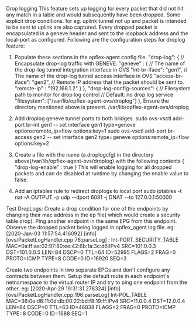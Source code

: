 Drop logging
This feature sets up logging for every packet that did not hit any match in a table and would subsequently have been dropped. Some explicit drop conditions. for eg. uplink tunnel not up and packet is intended to be sent to uplink are also captured.  Every dropped packet is encapsulated in a geneve header and sent to the loopback address and the local-port as configured.
Following are the configuration steps for droplog feature:

 1. Populate these sections in the opflex-agent config file.
    "drop-log": {
    	              // Encapsulate drop-log traffic with GENEVE.
    	              "geneve" : {
    	                      // The name of the drop-log tunnel integration interface in OVS
    	                       "int-br-iface": "gen1",
    	                      // The name of the drop-log tunnel access interface in OVS
    	                       "access-br-iface": "gen2",
    	                      // Remote IP address that the packet should be sent to.
    	                       "remote-ip" : "192.168.1.2"
    	              }
    	         },
    	"drop-log-config-sources": {
    	        // Filesystem path to monitor for drop log control
    	        // Default: no drop log service
    	        "filesystem": ["/var/lib/opflex-agent-ovs/droplog"]
    	        },
	Ensure  the directory mentioned above is present.
	/var/lib/opflex-agent-ovs/droplog

 2. Add droplog geneve tunnel ports to both bridges.
    sudo ovs-vsctl add-port br-int gen1 -- set interface gen1 type=geneve options:remote_ip=flow options:key=1
    sudo ovs-vsctl add-port br-access gen2 -- set interface gen2 type=geneve options:remote_ip=flow options:key=2

 3. Create a file with the name (a.droplogcfg) in the directory
    above(/var/lib/opflex-agent-ovs/droplog) with the following contents
	{
    	    "drop-log-enable" : true
    	}
	This will enable logging for all dropped packets and can de disabled at runtime by changing the enable value to false.

 4. Add an iptables rule to redirect droplogs to local port
	sudo iptables -t nat -A OUTPUT -p udp --dport 6081 -j DNAT --to 127.0.0.1:50000

Test DropLogs:
Create a drop condition for one of the endpoints by changing their mac address in the ep file( which would create a security table drop). Ping another endpoint in the same EPG from this endpoint. Observe the dropped packet being logged in opflex_agent log file.
eg:
[2020-Jan-03 11:57:54.416092] [info] [ovs/PacketLogHandler.cpp:76:parseLog] : Int-PORT_SECURITY_TABLE MAC=0a:ff:ae:02:97:80:ee:42:6b:1a:3c:d6:IPv4 SRC=101.0.0.3 DST=101.0.0.5 LEN=84 DSCP=0 TTL=64 ID=52995 FLAGS=2 FRAG=0 PROTO=ICMP TYPE=8 CODE=0 ID=16920 SEQ=3

Create two endpoints in two separate EPGs and don't configure any contracts between them. Setup the default route in each endpoint's netnamespace to the virtual router IP and try to ping one endpoint from the other.
eg:
[2020-Apr-29 19:31:31.278324] [info] [ovs/PacketLogHandler.cpp:196:parseLog] Int-POL_TABLE  MAC=36:0e:d6:11:0d:db:00:22:bd:f8:19:ff:IPv4 SRC=11.0.0.4 DST=12.0.0.4 LEN=84 DSCP=0 TTL=63 ID=46838 FLAGS=2 FRAG=0 PROTO=ICMP TYPE=8 CODE=0 ID=1688 SEQ=1
